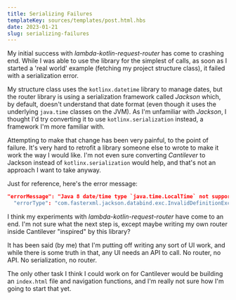 ```yaml
---
title: Serializing Failures
templateKey: sources/templates/post.html.hbs
date: 2023-01-21
slug: serializing-failures
---
```

My initial success with _lambda-kotlin-request-router_ has come to crashing end. While I was able to use the library for the simplest of calls, as soon as I started a 'real world' example (fetching my project structure class), it failed with a serialization error.

My structure class uses the `kotlinx.datetime` library to manage dates, but the router library is using a serialization framework called _Jackson_ which, by default, doesn't understand that date format (even though it uses the underlying `java.time` classes on the JVM). As I'm unfamiliar with _Jackson_, I thought I'd try converting it to use `kotlinx.serialization` instead, a framework I'm more familiar with.

Attempting to make that change has been very painful, to the point of failure. It's very hard to retrofit a library someone else to wrote to make it work the way I would like. I'm not even sure converting _Cantilever_ to Jackson instead of `kotlinx.serialization` would help, and that's not an approach I want to take anyway.

Just for reference, here's the error message:

```json
"errorMessage": "Java 8 date/time type `java.time.LocalTime` not supported by default: add Module \"com.fasterxml.jackson.datatype:jackson-datatype-jsr310\" to enable handling (through reference chain: org.liamjd.cantilever.api.controllers.Result$Success[\"value\"]->org.liamjd.cantilever.models.Structure[\"layouts\"]->org.liamjd.cantilever.models.Layouts[\"templates\"]->java.util.LinkedHashMap[\"templates/post.html.hbs\"]->org.liamjd.cantilever.models.Template[\"lastUpdated\"]->kotlinx.datetime.LocalDateTime[\"time\"]->kotlinx.datetime.LocalTime[\"value$kotlinx_datetime\"])",
  "errorType": "com.fasterxml.jackson.databind.exc.InvalidDefinitionException",
```

I think my experiments with _lambda-kotlin-request-router_ have come to an end. I'm not sure what the next step is, except maybe writing my own router inside Cantilever "inspired" by this library?

It has been said (by me) that I'm putting off writing any sort of UI work, and while there is some truth in that, any UI needs an API to call. No router, no API. No serialization, no router.

The only other task I think I could work on for Cantilever would be building an `index.html` file and navigation functions, and I'm really not sure how I'm going to start that yet.
